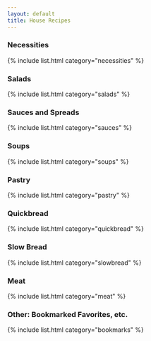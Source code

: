 ```yaml
---
layout: default
title: House Recipes
---
```


### Necessities

{% include list.html category="necessities" %}

### Salads

{% include list.html category="salads" %}

### Sauces and Spreads

{% include list.html category="sauces" %}

### Soups

{% include list.html category="soups" %}

### Pastry

{% include list.html category="pastry" %}

### Quickbread

{% include list.html category="quickbread" %}

### Slow Bread

{% include list.html category="slowbread" %}

### Meat

{% include list.html category="meat" %}

### Other: Bookmarked Favorites, etc.

{% include list.html category="bookmarks" %}


